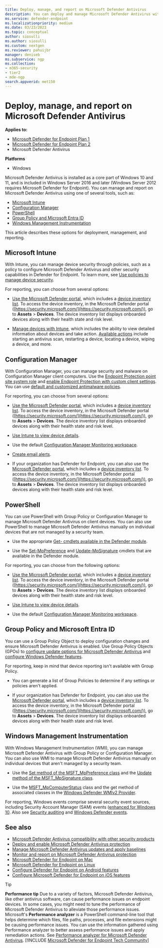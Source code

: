 ```yaml
---
title: Deploy, manage, and report on Microsoft Defender Antivirus
description: You can deploy and manage Microsoft Defender Antivirus with Intune, Microsoft Configuration Manager, Group Policy, PowerShell, or WMI
ms.service: defender-endpoint
ms.localizationpriority: medium
ms.date: 03/23/2023
ms.topic: conceptual
author: siosulli
ms.author: siosulli
ms.custom: nextgen
ms.reviewer: pahuijbr
manager: deniseb
ms.subservice: ngp
ms.collection: 
- m365-security
- tier2
- mde-ngp
search.appverid: met150
---
```


# Deploy, manage, and report on Microsoft Defender Antivirus

**Applies to:**

- [Microsoft Defender for Endpoint Plan 1](microsoft-defender-endpoint.md)
- [Microsoft Defender for Endpoint Plan 2](microsoft-defender-endpoint.md)
- Microsoft Defender Antivirus 

**Platforms**

- Windows

Microsoft Defender Antivirus is installed as a core part of Windows 10 and 11, and is included in Windows Server 2016 and later (Windows Server 2012 requires Microsoft Defender for Endpoint). You can manage and report on Microsoft Defender Antivirus using one of several tools, such as:

- [Microsoft Intune](#microsoft-intune)
- [Configuration Manager](#configuration-manager)
- [PowerShell](#powershell)
- [Group Policy and Microsoft Entra ID](#powershell)
- [Windows Management Instrumentation](#windows-management-instrumentation)

This article describes these options for deployment, management, and reporting.

## Microsoft Intune

With Intune, you can manage device security through policies, such as a policy to configure Microsoft Defender Antivirus and other security capabilities in Defender for Endpoint. To learn more, see [Use policies to manage device security](/mem/intune/protect/endpoint-security#use-policies-to-manage-device-security).

For reporting, you can choose from several options:

- [Use the Microsoft Defender portal](/defender-xdr/microsoft-365-defender-portal), which includes a [device inventory list](machines-view-overview.md). To access the device inventory, in the Microsoft Defender portal ([https://security.microsoft.com/](https://security.microsoft.com/)), go to **Assets** > **Devices**. The device inventory list displays onboarded devices along with their health state and risk level.

- [Manage devices with Intune](/mem/intune/remote-actions/device-management), which includes the ability to view detailed information about devices and take action. [Available actions](/mem/intune/remote-actions/device-management#available-device-actions) include starting an antivirus scan, restarting a device, locating a device, wiping a device, and more. 

## Configuration Manager

With Configuration Manager, you can manage security and malware on Configuration Manager client computers. Use the [Endpoint Protection point site system role](/mem/configmgr/protect/deploy-use/endpoint-protection-site-role) and [enable Endpoint Protection with custom client settings](/mem/configmgr/protect/deploy-use/endpoint-protection-configure-client). You can use [default and customized antimalware policies](/defender-office-365/anti-malware-policies-configure).

For reporting, you can choose from several options:

- [Use the Microsoft Defender portal](/defender-xdr/microsoft-365-defender-portal), which includes a [device inventory list](machines-view-overview.md). To access the device inventory, in the Microsoft Defender portal ([https://security.microsoft.com/](https://security.microsoft.com/)), go to **Assets** > **Devices**. The device inventory list displays onboarded devices along with their health state and risk level.

- [Use Intune to view device details](/mem/intune/remote-actions/device-inventory).

- Use the default [Configuration Manager Monitoring workspace](/mem/configmgr/apps/deploy-use/monitor-applications-from-the-console).

- [Create email alerts](/configmgr/protect/deploy-use/endpoint-configure-alerts).

- If your organization has Defender for Endpoint, you can also use the [Microsoft Defender portal](/defender-xdr/microsoft-365-defender-portal), which includes a [device inventory list](machines-view-overview.md). To access the device inventory, in the Microsoft Defender portal ([https://security.microsoft.com/](https://security.microsoft.com/)), go to **Assets** > **Devices**. The device inventory list displays onboarded devices along with their health state and risk level.

## PowerShell

You can use PowerShell with Group Policy or Configuration Manager to manage Microsoft Defender Antivirus on client devices. You can also use PowerShell to manage Microsoft Defender Antivirus manually on individual devices that are not managed by a security team. 

- Use the appropriate [Get- cmdlets available in the Defender module](/powershell/module/defender).

- Use the [Set-MpPreference](/powershell/module/defender/set-mppreference) and [Update-MpSignature](/powershell/module/defender/update-mpsignature) cmdlets that are available in the Defender module.

For reporting, you can choose from the following options:

- [Use the Microsoft Defender portal](/defender-xdr/microsoft-365-defender-portal), which includes a [device inventory list](machines-view-overview.md). To access the device inventory, in the Microsoft Defender portal ([https://security.microsoft.com/](https://security.microsoft.com/)), go to **Assets** > **Devices**. The device inventory list displays onboarded devices along with their health state and risk level.

- [Use Intune to view device details](/mem/intune/remote-actions/device-inventory).

- Use the default [Configuration Manager Monitoring workspace](/mem/configmgr/apps/deploy-use/monitor-applications-from-the-console).

<a name='group-policy-and-azure-active-directory'></a>

## Group Policy and Microsoft Entra ID

You can use a Group Policy Object to deploy configuration changes and ensure Microsoft Defender Antivirus is enabled. Use Group Policy Objects (GPOs) to [configure update options for Microsoft Defender Antivirus](manage-protection-update-schedule-microsoft-defender-antivirus.md) and [configure Windows Defender features](configure-microsoft-defender-antivirus-features.md).

For reporting, keep in mind that device reporting isn't available with Group Policy. 

- You can generate a list of Group Policies to determine if any settings or policies aren't applied. 

- If your organization has Defender for Endpoint, you can also use the [Microsoft Defender portal](/defender-xdr/microsoft-365-defender-portal), which includes a [device inventory list](machines-view-overview.md). To access the device inventory, in the Microsoft Defender portal ([https://security.microsoft.com/](https://security.microsoft.com/)), go to **Assets** > **Devices**. The device inventory list displays onboarded devices along with their health state and risk level.

## Windows Management Instrumentation

With Windows Management Instrumentation (WMI), you can manage Microsoft Defender Antivirus with Group Policy or Configuration Manager. You can also use WMI to manage Microsoft Defender Antivirus manually on individual devices that aren't managed by a security team.

- Use the [Set method of the MSFT_MpPreference class](/previous-versions/windows/desktop/defender/set-msft-mppreference) and the [Update method of the MSFT_MpSignature class](/previous-versions/windows/desktop/defender/update-msft-mpsignature).

- Use the [MSFT_MpComputerStatus](/previous-versions/windows/desktop/defender/msft-mpcomputerstatus) class and the get method of associated classes in the [Windows Defender WMIv2 Provider](/windows/win32/wmisdk/wmi-providers).

For reporting, Windows events comprise several security event sources, including Security Account Manager (SAM) events ([enhanced for Windows 10](/windows/whats-new/whats-new-windows-10-version-1507-and-1511). Also see [Security auditing](/windows/security/threat-protection/auditing/security-auditing-overview) and [Windows Defender events](troubleshoot-microsoft-defender-antivirus.yml).

## See also

- [Microsoft Defender Antivirus compatibility with other security products](microsoft-defender-antivirus-compatibility.md)
- [Deploy and enable Microsoft Defender Antivirus protection](deploy-manage-report-microsoft-defender-antivirus.md)
- [Manage Microsoft Defender Antivirus updates and apply baselines](microsoft-defender-antivirus-updates.md)
- [Monitor and report on Microsoft Defender Antivirus protection](deploy-manage-report-microsoft-defender-antivirus.md)
- [Microsoft Defender for Endpoint on Mac](microsoft-defender-endpoint-mac.md)
- [Microsoft Defender for Endpoint on Linux](microsoft-defender-endpoint-linux.md)
- [Configure Defender for Endpoint on Android features](android-configure.md)
- [Configure Microsoft Defender for Endpoint on iOS features](ios-configure-features.md)


> [!TIP]
> **Performance tip** Due to a variety of factors, Microsoft Defender Antivirus, like other antivirus software, can cause performance issues on endpoint devices. In some cases, you might need to tune the performance of Microsoft Defender Antivirus to alleviate those performance issues. Microsoft's **Performance analyzer** is a PowerShell command-line tool that helps determine which files, file paths, processes, and file extensions might be causing performance issues. You can use the information gathered using Performance analyzer to better assess performance issues and apply remediation actions. See [Performance analyzer for Microsoft Defender Antivirus](tune-performance-defender-antivirus.md).
[!INCLUDE [Microsoft Defender for Endpoint Tech Community](../includes/defender-mde-techcommunity.md)]
